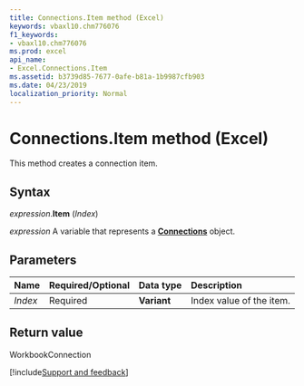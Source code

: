 ```yaml
---
title: Connections.Item method (Excel)
keywords: vbaxl10.chm776076
f1_keywords:
- vbaxl10.chm776076
ms.prod: excel
api_name:
- Excel.Connections.Item
ms.assetid: b3739d85-7677-0afe-b81a-1b9987cfb903
ms.date: 04/23/2019
localization_priority: Normal
---
```



# Connections.Item method (Excel)

This method creates a connection item.


## Syntax

_expression_.**Item** (_Index_)

_expression_ A variable that represents a **[Connections](Excel.Connections.md)** object.


## Parameters

|Name|Required/Optional|Data type|Description|
|:-----|:-----|:-----|:-----|
| _Index_|Required| **Variant**|Index value of the item.|

## Return value

WorkbookConnection




[!include[Support and feedback](~/includes/feedback-boilerplate.md)]